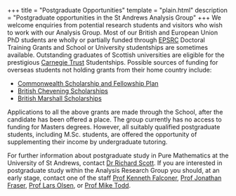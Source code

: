 +++
title = "Postgraduate Opportunities"
template = "plain.html"
description = "Postgraduate opportunities in the St Andrews Analysis Group"
+++
We welcome enquiries from potential research students and visitors who wish to work with our Analysis Group.
Most of our British and European Union PhD students are wholly or partially funded through [EPSRC](https://www.epsrc.ac.uk/default.htm) Doctoral Training Grants and School or University studentships are sometimes available.
Outstanding graduates of Scottish universities are eligible for the prestigious [Carnegie Trust](https://www.carnegie-trust.org/) Studentships.
Possible sources of funding for overseas students not holding grants from their home country include:
- [Commonwealth Scholarship and Fellowship Plan](https://cscuk.dfid.gov.uk/)
- [British Chevening Scholarships](https://www.chevening.org/)
- [British Marshall Scholarships](https://www.marshallscholarship.org/)

Applications to all the above grants are made through the School, after the candidate has been offered a place. The group currently has no access to funding for Masters degrees. However, all suitably qualified postgraduate students, including M.Sc. students, are offered the opportunity of supplementing their income by undergraduate tutoring.

For further information about postgraduate study in Pure Mathematics at the University of St Andrews, contact [Dr Richard Scott](mailto:maths-dopgr@st-andrews.ac.uk). If you are interested in postgraduate study within the Analysis Research Group you should, at an early stage, contact one of the staff [Prof Kenneth Falconer](mailto:kjf@st-andrews.ac.uk), [Prof Jonathan Fraser](mailto:jmf32@st-andrews.ac.uk), [Prof Lars Olsen](mailto:lo@st-andrews.ac.uk), or [Prof Mike Todd](mailto:m.todd@st-andrews.ac.uk).

